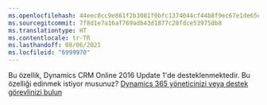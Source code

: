 ```yaml
---
ms.openlocfilehash: 44eec0cc9e861f2b3081f0bfc1374044cf44b8f9ec67e1de65cd29cc27f9ad2e
ms.sourcegitcommit: 7f8d1e7a16af769adb43d1877c28fdce53975db8
ms.translationtype: HT
ms.contentlocale: tr-TR
ms.lasthandoff: 08/06/2021
ms.locfileid: "6999970"
---
```

Bu özellik, Dynamics CRM Online 2016 Update 1'de desteklenmektedir. Bu özelliği edinmek istiyor musunuz? [Dynamics 365 yöneticinizi veya destek görevlinizi bulun](/dynamics365/customerengagement/on-premises/basics/find-administrator-support)